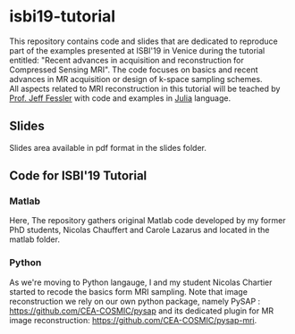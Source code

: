 # isbi19-tutorial

This repository contains code and slides that are dedicated to reproduce part of the examples presented at ISBI'19 in Venice during the tutorial entitled: "Recent advances in acquisition and reconstruction for Compressed Sensing MRI". The code focuses on basics and recent advances in MR acquisition or design of k-space sampling schemes.  
All aspects related to MRI reconstruction in this tutorial will be teached by [Prof. Jeff Fessler](https://github.com/JeffFessler/MIRT.jl) with code and examples in [Julia](https://julialang.org/) language.

## Slides

Slides area available in pdf format in the slides folder. 

## Code for ISBI'19 Tutorial

### Matlab

Here, The repository gathers original Matlab code developed by my former PhD students, Nicolas Chauffert and Carole Lazarus and located in the matlab folder.

### Python

As we're moving to Python langauge, I and my student Nicolas Chartier started to recode the basics form MRI sampling. Note that image reconstruction we rely on our own python package, namely PySAP : https://github.com/CEA-COSMIC/pysap and its dedicated plugin for MR image reconstruction: https://github.com/CEA-COSMIC/pysap-mri.

